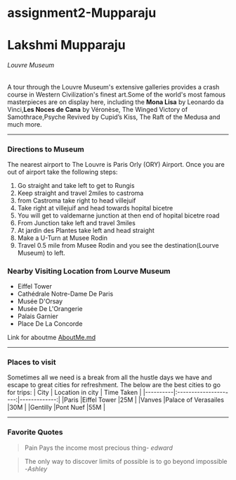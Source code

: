 # assignment2-Mupparaju
# Lakshmi Mupparaju
###### Louvre Museum
A tour through the Louvre Museum's extensive galleries provides a crash course in Western Civilization's finest art.Some of the world's most famous masterpieces are on display here, including the **Mona Lisa** by Leonardo da Vinci,**Les Noces de Cana** by Véronèse, The Winged Victory of Samothrace,Psyche Revived by Cupid’s Kiss, The Raft of the Medusa and much more.
***
### Directions to Museum
The nearest airport to The Louvre is Paris Orly (ORY) Airport. Once you are out of airport take the following steps:
1. Go straight and take left to get to Rungis
2. Keep straight and travel 2miles to castroma  
3. from Castroma take right to head villejuif
4. Take right at villejuif and head towards hopital bicetre
5. You will get to valdemarne junction at then end of hopital bicetre road
6. From Junction take left and travel 3miles
7. At jardin des Plantes take left and head straight
8. Make a U-Turn at Musee Rodin 
9. Travel 0.5 mile from Musee Rodin and you see the destination(Lourve Museum) to left.
### Nearby Visiting Location from Lourve Museum
- Eiffel Tower
- Cathédrale Notre-Dame De Paris
- Musée D'Orsay
- Musée De L'Orangerie
- Palais Garnier
- Place De La Concorde


Link for aboutme [AboutMe.md](https://github.com/lakshmi2810/assignment2-Mupparaju/blob/main/AboutMe.md)

***
### Places to visit 
Sometimes all we need is a break from all the hustle days we have and escape to great cities for refreshment. The below are the best cities to go for trips:
|  City    |    Location in city   |  Time Taken  |
|----------|:---------------------:|-------------:|
|Paris     |Eiffel Tower           |25M           |
|Vanves    |Palace of Verasailes   |30M           |
|Gentilly  |Pont Nuef              |55M           |

***
### Favorite Quotes
> Pain Pays the income most precious thing- *edward*


> The only way to discover limits of possible is to go beyond impossible -*Ashley*